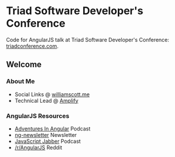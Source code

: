 # Triad Software Developer's Conference

Code for AngularJS talk at Triad Software Developer's Conference: [triadconference.com](http://www.triadconference.com).

## Welcome

### About Me

  - Social Links @ [williamscott.me](http://williamscott.me)
  - Technical Lead @ [Amplify](http://www.amplify.com)

### AngularJS Resources

- [Adventures In Angular](http://devchat.tv/adventures-in-angular) Podcast
- [ng-newsletter](http://www.ng-newsletter.com/) Newsletter
- [JavaScript Jabber](http://devchat.tv/js-jabber/) Podcast
- [/r/AngularJS](http://www.reddit.com/r/angularjs/) Reddit

